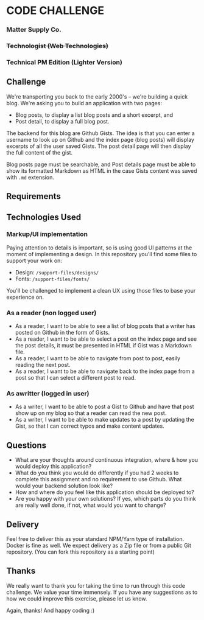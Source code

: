 # CODE CHALLENGE
### Matter Supply Co.
### ~~Technologist (Web Technologies)~~
### Technical PM Edition (Lighter Version)

## Challenge

We're transporting you back to the early 2000's – we're building a quick blog. We're asking you to build an application with two pages:

- Blog posts, to display a list blog posts and a short excerpt, and
- Post detail, to display a full blog post.

The backend for this blog are Github Gists. The idea is that you can enter  a username to look up on Github and the index page (blog posts) will display excerpts of all the user saved Gists. The post detail page will then display the full content of the gist.

Blog posts page must be searchable, and Post details page must be able to show its formatted Markdown as HTML in the case Gists content was saved with `.md` extension.

## Requirements

## Technologies Used

### Markup/UI implementation

Paying attention to details is important, so is using good UI patterns at the moment of implementing a design. In this repository you'll find some files to support your work on:

- Design: `/support-files/designs/`
- Fonts: `/support-files/fonts/`

You'll be challenged to implement a clean UX using those files to base your experience on.

### As a reader (non logged user)

- As a reader, I want to be able to see a list of blog posts that a writer has posted on Github in the form of Gists.
- As a reader, I want to be able to select a post on the index page and see the post details, it must be presented in HTML if Gist was a Markdown file.
- As a reader, I want to be able to navigate from post to post, easily reading the next post.
- As a reader, I want to be able to navigate back to the index page from a post so that I can select a different post to read.

### As awritter (logged in user)

- As a writer, I want to be able to post a Gist to Github and have that post show up on my blog so that a reader can read the new post.
- As a writer, I want to be able to make updates to a post by updating the Gist, so that I can correct typos and make content updates.

## Questions

- What are your thoughts around continuous integration, where & how you would deploy this application?
- What do you think you would do differently if you had 2 weeks to complete this assignment and no requirement to use Github. What would your backend solution look like?
- How and where do you feel like this application should be deployed to?
- Are you happy with your own solutions? If yes, which parts do you think are really well done, if not, what would you want to change?

## Delivery

Feel free to deliver this as your standard NPM/Yarn type of installation. Docker is fine as well. We expect delivery as a Zip file or from a public Git repository. (You can fork this repository as a starting point)

## Thanks

We really want to thank you for taking the time to run through this code challenge. We value your time immensely. If you have any suggestions as to how we could improve this exercise, please let us know.

Again, thanks! And happy coding :)
